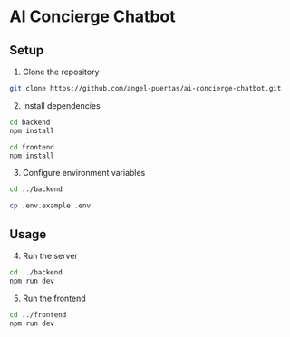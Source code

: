 # AI Concierge Chatbot

## Setup

1. Clone the repository
```bash
git clone https://github.com/angel-puertas/ai-concierge-chatbot.git
```

2. Install dependencies
```bash
cd backend
npm install
```

```bash
cd frontend
npm install
```

3. Configure environment variables
```bash
cd ../backend
```

```bash
cp .env.example .env
```

## Usage
4. Run the server
```bash
cd ../backend
npm run dev
```

5. Run the frontend
```bash
cd ../frontend
npm run dev
```